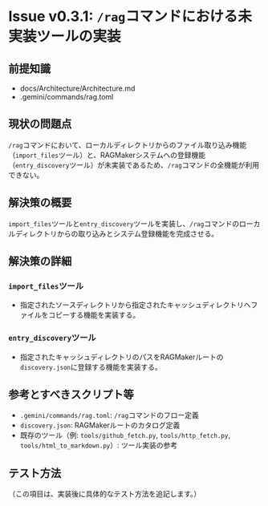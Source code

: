 # Issue v0.3.1: `/rag`コマンドにおける未実装ツールの実装

## 前提知識
- docs/Architecture/Architecture.md
- .gemini/commands/rag.toml

## 現状の問題点
`/rag`コマンドにおいて、ローカルディレクトリからのファイル取り込み機能（`import_files`ツール）と、RAGMakerシステムへの登録機能（`entry_discovery`ツール）が未実装であるため、`/rag`コマンドの全機能が利用できない。

## 解決策の概要
`import_files`ツールと`entry_discovery`ツールを実装し、`/rag`コマンドのローカルディレクトリからの取り込みとシステム登録機能を完成させる。

## 解決策の詳細
### `import_files`ツール
- 指定されたソースディレクトリから指定されたキャッシュディレクトリへファイルをコピーする機能を実装する。

### `entry_discovery`ツール
- 指定されたキャッシュディレクトリのパスをRAGMakerルートの`discovery.json`に登録する機能を実装する。

## 参考とすべきスクリプト等
- `.gemini/commands/rag.toml`: `/rag`コマンドのフロー定義
- `discovery.json`: RAGMakerルートのカタログ定義
- 既存のツール（例: `tools/github_fetch.py`, `tools/http_fetch.py`, `tools/html_to_markdown.py`）: ツール実装の参考

## テスト方法
（この項目は、実装後に具体的なテスト方法を追記します。）